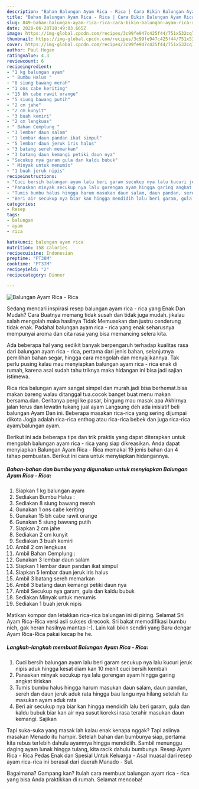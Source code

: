 ```yaml
---
description: "Bahan Balungan Ayam Rica - Rica | Cara Bikin Balungan Ayam Rica - Rica Yang Enak dan Simpel"
title: "Bahan Balungan Ayam Rica - Rica | Cara Bikin Balungan Ayam Rica - Rica Yang Enak dan Simpel"
slug: 849-bahan-balungan-ayam-rica-rica-cara-bikin-balungan-ayam-rica-rica-yang-enak-dan-simpel
date: 2020-06-28T18:49:03.665Z
image: https://img-global.cpcdn.com/recipes/3c99fe947c425f44/751x532cq70/balungan-ayam-rica-rica-foto-resep-utama.jpg
thumbnail: https://img-global.cpcdn.com/recipes/3c99fe947c425f44/751x532cq70/balungan-ayam-rica-rica-foto-resep-utama.jpg
cover: https://img-global.cpcdn.com/recipes/3c99fe947c425f44/751x532cq70/balungan-ayam-rica-rica-foto-resep-utama.jpg
author: Paul Hogan
ratingvalue: 4.3
reviewcount: 6
recipeingredient:
- "1 kg balungan ayam"
- " Bumbu Halus "
- "8 siung bawang merah"
- "1 ons cabe keriting"
- "15 bh cabe rawit orange"
- "5 siung bawang putih"
- "2 cm jahe"
- "2 cm kunyit"
- "3 buah kemiri"
- "2 cm lengkuas"
- " Bahan Cemplung "
- "3 lembar daun salam"
- "1 lembar daun pandan ikat simpul"
- "5 lembar daun jeruk iris halus"
- "3 batang sereh memarkan"
- "3 batang daun kemangi petiki daun nya"
- "Secukup nya garam gula dan kaldu bubuk"
- " Minyak untuk menumis"
- "1 buah jeruk nipis"
recipeinstructions:
- "Cuci bersih balungan ayam lalu beri garam secukup nya lalu kucuri jeruk nipis aduk hingga kesat diam kan 10 menit cuci bersih kembali"
- "Panaskan minyak secukup nya lalu gorengan ayam hingga garing angkat tiriskan"
- "Tumis bumbu halus hingga harum masukan daun salam, daun pandan, sereh dan daun jeruk aduk rata hingga bau langu nya hilang setelah itu masukan ayam aduk rata"
- "Beri air secukup nya biar kan hingga mendidih lalu beri garam, gula dan kaldu bubuk biar kan air nya susut koreksi rasa terahir masukan daun kemangi. Sajikan"
categories:
- Resep
tags:
- balungan
- ayam
- rica

katakunci: balungan ayam rica 
nutrition: 158 calories
recipecuisine: Indonesian
preptime: "PT38M"
cooktime: "PT37M"
recipeyield: "2"
recipecategory: Dinner

---
```



![Balungan Ayam Rica - Rica](https://img-global.cpcdn.com/recipes/3c99fe947c425f44/751x532cq70/balungan-ayam-rica-rica-foto-resep-utama.jpg)

Sedang mencari inspirasi resep balungan ayam rica - rica yang Enak Dan Mudah? Cara Buatnya memang tidak susah dan tidak juga mudah. jikalau salah mengolah maka hasilnya Tidak Memuaskan dan justru cenderung tidak enak. Padahal balungan ayam rica - rica yang enak seharusnya mempunyai aroma dan cita rasa yang bisa memancing selera kita.

Ada beberapa hal yang sedikit banyak berpengaruh terhadap kualitas rasa dari balungan ayam rica - rica, pertama dari jenis bahan, selanjutnya pemilihan bahan segar, hingga cara mengolah dan menyajikannya. Tak perlu pusing kalau mau menyiapkan balungan ayam rica - rica enak di rumah, karena asal sudah tahu triknya maka hidangan ini bisa jadi sajian istimewa.

Rica rica balungan ayam sangat simpel dan murah.jadi bisa berhemat.bisa makan bareng walau ditanggal tua.cocok banget buat menu makan bersama.dan. Ceritanya pergi ke pasar, bingung mau masak apa Akhirnya jalan terus dan lewatin tukang jual ayam Langsung deh ada inisiatif beli balungan Ayam Dan ini. Beberapa masakan rica-rica yang sering dijumpai dikota Jogja adalah rica-rica enthog atau rica-rica bebek dan juga rica-rica ayam/balungan ayam.


Berikut ini ada beberapa tips dan trik praktis yang dapat diterapkan untuk mengolah balungan ayam rica - rica yang siap dikreasikan. Anda dapat menyiapkan Balungan Ayam Rica - Rica memakai 19 jenis bahan dan 4 tahap pembuatan. Berikut ini cara untuk menyiapkan hidangannya.

<!--inarticleads1-->

##### Bahan-bahan dan bumbu yang digunakan untuk menyiapkan Balungan Ayam Rica - Rica:

1. Siapkan 1 kg balungan ayam
1. Sediakan  Bumbu Halus :
1. Sediakan 8 siung bawang merah
1. Gunakan 1 ons cabe keriting
1. Gunakan 15 bh cabe rawit orange
1. Gunakan 5 siung bawang putih
1. Siapkan 2 cm jahe
1. Sediakan 2 cm kunyit
1. Sediakan 3 buah kemiri
1. Ambil 2 cm lengkuas
1. Ambil  Bahan Cemplung :
1. Gunakan 3 lembar daun salam
1. Siapkan 1 lembar daun pandan ikat simpul
1. Siapkan 5 lembar daun jeruk iris halus
1. Ambil 3 batang sereh memarkan
1. Ambil 3 batang daun kemangi petiki daun nya
1. Ambil Secukup nya garam, gula dan kaldu bubuk
1. Sediakan  Minyak untuk menumis
1. Sediakan 1 buah jeruk nipis


Matikan kompor dan letakkan rica-rica balungan ini di piring. Selamat Sri Ayam Rica-Rica versi asli sukses direcook. Sri bakat memodifikasi bumbu nich, gak heran hasilnya mantap :-). Lain kali bikin sendiri yang Baru dengar Ayam Rica-Rica pakai kecap he he. 

<!--inarticleads2-->

##### Langkah-langkah membuat Balungan Ayam Rica - Rica:

1. Cuci bersih balungan ayam lalu beri garam secukup nya lalu kucuri jeruk nipis aduk hingga kesat diam kan 10 menit cuci bersih kembali
1. Panaskan minyak secukup nya lalu gorengan ayam hingga garing angkat tiriskan
1. Tumis bumbu halus hingga harum masukan daun salam, daun pandan, sereh dan daun jeruk aduk rata hingga bau langu nya hilang setelah itu masukan ayam aduk rata
1. Beri air secukup nya biar kan hingga mendidih lalu beri garam, gula dan kaldu bubuk biar kan air nya susut koreksi rasa terahir masukan daun kemangi. Sajikan


Tapi suka-suka yang masak lah kalau enak kenapa nggak? Tapi aslinya masakan Menado itu hampir. Setelah bahan dan bumbunya siap, pertama kita rebus terlebih dahulu ayamnya hingga mendidiih. Sambil menunggu daging ayam lunak hingga tulang, kita racik dahulu bumbunya. Resep Ayam Rica - Rica Pedas Enak dan Spesial Untuk Keluarga - Asal muasal dari resep ayam rica-rica ini berasal dari daerah Manado - Sul. 

Bagaimana? Gampang kan? Itulah cara membuat balungan ayam rica - rica yang bisa Anda praktikkan di rumah. Selamat mencoba!
